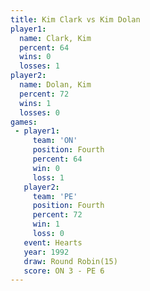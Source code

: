 ```yaml
---
title: Kim Clark vs Kim Dolan
player1:          
  name: Clark, Kim
  percent: 64     
  wins: 0         
  losses: 1       
player2:          
  name: Dolan, Kim
  percent: 72     
  wins: 1         
  losses: 0       
games:
 - player1:          
     team: 'ON'      
     position: Fourth
     percent: 64     
     win: 0          
     loss: 1         
   player2:          
     team: 'PE'      
     position: Fourth
     percent: 72     
     win: 1          
     loss: 0         
   event: Hearts        
   year: 1992           
   draw: Round Robin(15)
   score: ON 3 - PE 6   
---
```

